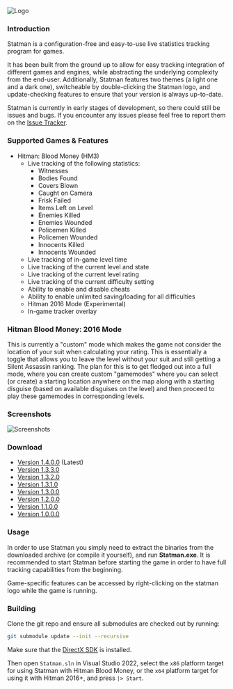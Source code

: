 ![Logo](http://i.imgur.com/lSCUfwF.png)

### Introduction

Statman is a configuration-free and easy-to-use live statistics tracking program for games.

It has been built from the ground up to allow for easy tracking integration of different games and engines, while abstracting the underlying complexity from the end-user. Additionally, Statman features two themes (a light one and a dark one), switcheable by double-clicking the Statman logo, and update-checking features to ensure that your version is always up-to-date.

Statman is currently in early stages of development, so there could still be issues and bugs. If you encounter any issues please feel free to report them on the [Issue Tracker](https://github.com/OrfeasZ/Statman/issues).

### Supported Games & Features

 - Hitman: Blood Money (HM3)
   - Live tracking of the following statistics:
     - Witnesses
     - Bodies Found
     - Covers Blown
     - Caught on Camera
     - Frisk Failed
     - Items Left on Level
     - Enemies Killed
     - Enemies Wounded
     - Policemen Killed
     - Policemen Wounded
     - Innocents Killed
     - Innocents Wounded
   - Live tracking of in-game level time
   - Live tracking of the current level and state
   - Live tracking of the current level rating
   - Live tracking of the current difficulty setting
   - Ability to enable and disable cheats
   - Ability to enable unlimited saving/loading for all difficulties
   - Hitman 2016 Mode (Experimental)
   - In-game tracker overlay

### Hitman Blood Money: 2016 Mode

This is currently a "custom" mode which makes the game not consider the location of your suit when calculating your rating. This is essentially a toggle that allows you to leave the level without your suit and still getting a Silent Assassin ranking. The plan for this is to get fledged out into a full mode, where you can create custom "gamemodes" where you can select (or create) a starting location anywhere on the map along with a starting disguise (based on available disguises on the level) and then proceed to play these gamemodes in corresponding levels.

### Screenshots

![Screenshots](http://i.imgur.com/rOowYzX.png)

### Download

 - [Version 1.4.0.0](https://github.com/OrfeasZ/Statman/releases/download/v1.4.0.0/Statman_1.4.0.0.zip) (Latest)
 - [Version 1.3.3.0](https://github.com/OrfeasZ/Statman/releases/download/v1.3.3.0/Statman_1.3.3.0.zip)
 - [Version 1.3.2.0](https://github.com/OrfeasZ/Statman/releases/download/v1.3.2.0/Statman_1.3.2.0.zip)
 - [Version 1.3.1.0](https://github.com/OrfeasZ/Statman/releases/download/v1.3.1.0/Statman_1.3.1.0.zip)
 - [Version 1.3.0.0](https://github.com/OrfeasZ/Statman/releases/download/v1.3.0.0/Statman_1.3.0.0.zip)
 - [Version 1.2.0.0](https://github.com/OrfeasZ/Statman/releases/download/v1.2.0.0/Statman_1.2.0.0.zip)
 - [Version 1.1.0.0](https://github.com/OrfeasZ/Statman/releases/download/v1.1.0.0/Statman_1.1.0.0.zip)
 - [Version 1.0.0.0](https://github.com/OrfeasZ/Statman/releases/download/v1.0.0.0/Statman_1.0.0.0.zip)


### Usage

In order to use Statman you simply need to extract the binaries from the downloaded archive (or compile it yourself), and run **Statman.exe**. It is recommended to start Statman before starting the game in order to have full tracking capabilities from the beginning.

Game-specific features can be accessed by right-clicking on the statman logo while the game is running.

### Building

Clone the git repo and ensure all submodules are checked out by running:

```sh
git submodule update --init --recursive
```

Make sure that the [DirectX SDK](https://www.microsoft.com/en-us/download/details.aspx?id=6812) is installed.

Then open `Statman.sln` in Visual Studio 2022, select the `x86` platform target for using Statman with Hitman Blood Money, or the `x64` platform target for using it with Hitman 2016+, and press `|> Start`.